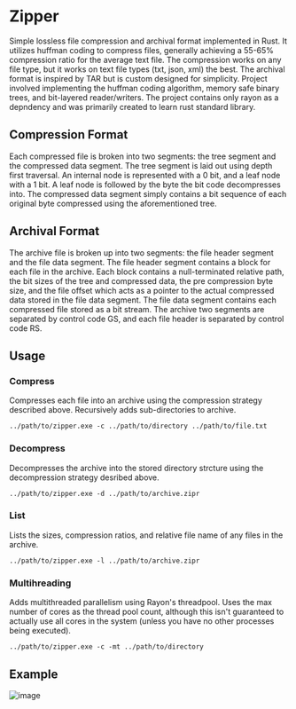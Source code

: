 # Zipper
Simple lossless file compression and archival format implemented in Rust. It utilizes huffman coding to compress files, generally achieving a 55-65% compression ratio for the average text file. The compression works on any file type, but it works on text file types (txt, json, xml) the best. The archival format is inspired by TAR but is custom designed for simplicity. Project involved implementing the huffman coding algorithm, memory safe binary trees, and bit-layered reader/writers. The project contains only rayon as a depndency and was primarily created to learn rust standard library.

## Compression Format
Each compressed file is broken into two segments: the tree segment and the compressed data segment. The tree segment is laid out using depth first traversal. An internal node is represented with a 0 bit, and a leaf node with a 1 bit. A leaf node is followed by the byte the bit code decompresses into. The compressed data segment simply contains a bit sequence of each original byte compressed using the aforementioned tree.

## Archival Format
The archive file is broken up into two segments: the file header segment and the file data segment. The file header segment contains a block for each file in the archive. Each block contains a null-terminated relative path, the bit sizes of the tree and compressed data, the pre compression byte size, and the file offset which acts as a pointer to the actual compressed data stored in the file data segment. The file data segment contains each compressed file stored as a bit stream. The archive two segments are separated by control code GS, and each file header is separated by control code RS.

## Usage

### Compress
Compresses each file into an archive using the compression strategy described above. Recursively adds sub-directories to archive.

```../path/to/zipper.exe -c ../path/to/directory ../path/to/file.txt```

### Decompress
Decompresses the archive into the stored directory strcture using the decompression strategy desribed above.

```../path/to/zipper.exe -d ../path/to/archive.zipr```

### List
Lists the sizes, compression ratios, and relative file name of any files in the archive. 

```../path/to/zipper.exe -l ../path/to/archive.zipr```

### Multihreading
Adds multithreaded parallelism using Rayon's threadpool. Uses the max number of cores as the thread pool count, although this isn't guaranteed to actually use all cores in the system (unless you have no other processes being executed).

```../path/to/zipper.exe -c -mt ../path/to/directory```

## Example
![image](https://github.com/JosephPrichard/Zipper/assets/58538077/6d8365f2-a7a8-45b1-96d3-632350a65184)


